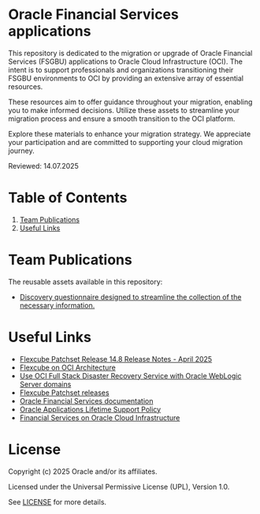 # Oracle Financial Services applications
 
This repository is dedicated to the migration or upgrade of Oracle Financial Services (FSGBU) applications to Oracle Cloud Infrastructure (OCI). The intent is to support professionals and organizations transitioning their FSGBU environments to OCI by providing an extensive array of essential resources.

These resources aim to offer guidance throughout your migration, enabling you to make informed decisions. Utilize these assets to streamline your migration process and ensure a smooth transition to the OCI platform.

Explore these materials to enhance your migration strategy. We appreciate your participation and are committed to supporting your cloud migration journey.
 
Reviewed: 14.07.2025

# Table of Contents
 
1. [Team Publications](#team-publications)
2. [Useful Links](#useful-links)

# Team Publications

The reusable assets available in this repository:

 - [Discovery questionnaire designed to streamline the collection of the necessary information.](./financial-services-discovery-questionnaire)

# Useful Links
 
- [Flexcube Patchset Release 14.8 Release Notes - April 2025](https://docs.oracle.com/cd/G27840_01/PDF/Release_Notes/Release_Notes.pdf)
- [Flexcube on OCI Architecture](https://docs.oracle.com/en/solutions/flexcube-oci/index.html)
- [Use OCI Full Stack Disaster Recovery Service with Oracle WebLogic Server domains](https://docs.oracle.com/en/solutions/full-stack-dr-weblogic-platform/index.html)
- [Flexcube Patchset releases](https://docs.oracle.com/cd/E56849_01/fcubsptsets.htm)
- [Oracle Financial Services documentation](https://docs.oracle.com/en/industries/financial-services/index.html)
- [Oracle Applications Lifetime Support Policy](https://www.oracle.com/us/assets/lifetime-support-applications-069216.pdf)
- [Financial Services on Oracle Cloud Infrastructure](https://www.oracle.com/financial-services/cloud/)

# License
 
Copyright (c) 2025 Oracle and/or its affiliates.
 
Licensed under the Universal Permissive License (UPL), Version 1.0.
 
See [LICENSE](https://github.com/oracle-devrel/technology-engineering/blob/main/LICENSE) for more details.